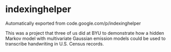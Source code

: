 # indexinghelper
Automatically exported from code.google.com/p/indexinghelper

This was a project that three of us did at BYU to demonstrate how a hidden Markov model with multivariate Gaussian emission models could be used to transcribe handwriting in U.S. Census records.  
